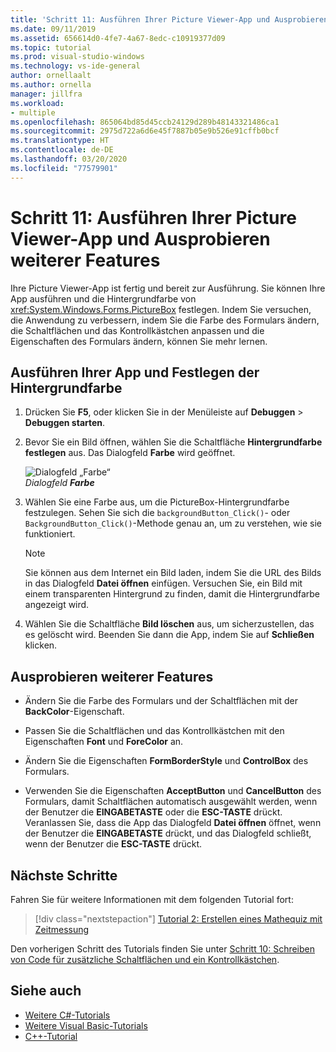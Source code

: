 ```yaml
---
title: 'Schritt 11: Ausführen Ihrer Picture Viewer-App und Ausprobieren weiterer Features'
ms.date: 09/11/2019
ms.assetid: 656614d0-4fe7-4a67-8edc-c10919377d09
ms.topic: tutorial
ms.prod: visual-studio-windows
ms.technology: vs-ide-general
author: ornellaalt
ms.author: ornella
manager: jillfra
ms.workload:
- multiple
ms.openlocfilehash: 865064bd85d45ccb24129d289b48143321486ca1
ms.sourcegitcommit: 2975d722a6d6e45f7887b05e9b526e91cffb0bcf
ms.translationtype: HT
ms.contentlocale: de-DE
ms.lasthandoff: 03/20/2020
ms.locfileid: "77579901"
---
```

# <a name="step-11-run-your-picture-viewer-app-and-try-other-features"></a>Schritt 11: Ausführen Ihrer Picture Viewer-App und Ausprobieren weiterer Features

Ihre Picture Viewer-App ist fertig und bereit zur Ausführung. Sie können Ihre App ausführen und die Hintergrundfarbe von <xref:System.Windows.Forms.PictureBox> festlegen. Indem Sie versuchen, die Anwendung zu verbessern, indem Sie die Farbe des Formulars ändern, die Schaltflächen und das Kontrollkästchen anpassen und die Eigenschaften des Formulars ändern, können Sie mehr lernen.

## <a name="how-to-run-your-app-and-set-the-background-color"></a>Ausführen Ihrer App und Festlegen der Hintergrundfarbe

1. Drücken Sie **F5**, oder klicken Sie in der Menüleiste auf **Debuggen** > **Debuggen starten**.

1. Bevor Sie ein Bild öffnen, wählen Sie die Schaltfläche **Hintergrundfarbe festlegen** aus. Das Dialogfeld **Farbe** wird geöffnet.

     ![Dialogfeld „Farbe“](../ide/media/express_colordialog.png)<br/>
*Dialogfeld* ***Farbe***

1. Wählen Sie eine Farbe aus, um die PictureBox-Hintergrundfarbe festzulegen. Sehen Sie sich die `backgroundButton_Click()`- oder `BackgroundButton_Click()`-Methode genau an, um zu verstehen, wie sie funktioniert.

    > [!NOTE]
    > Sie können aus dem Internet ein Bild laden, indem Sie die URL des Bilds in das Dialogfeld **Datei öffnen** einfügen. Versuchen Sie, ein Bild mit einem transparenten Hintergrund zu finden, damit die Hintergrundfarbe angezeigt wird.

1. Wählen Sie die Schaltfläche **Bild löschen** aus, um sicherzustellen, das es gelöscht wird. Beenden Sie dann die App, indem Sie auf **Schließen** klicken.

## <a name="try-other-features"></a>Ausprobieren weiterer Features

* Ändern Sie die Farbe des Formulars und der Schaltflächen mit der **BackColor**-Eigenschaft.

* Passen Sie die Schaltflächen und das Kontrollkästchen mit den Eigenschaften **Font** und **ForeColor** an.

* Ändern Sie die Eigenschaften **FormBorderStyle** und **ControlBox** des Formulars.

* Verwenden Sie die Eigenschaften **AcceptButton** und **CancelButton** des Formulars, damit Schaltflächen automatisch ausgewählt werden, wenn der Benutzer die **EINGABETASTE** oder die **ESC-TASTE** drückt. Veranlassen Sie, dass die App das Dialogfeld **Datei öffnen** öffnet, wenn der Benutzer die **EINGABETASTE** drückt, und das Dialogfeld schließt, wenn der Benutzer die **ESC-TASTE** drückt.

## <a name="next-steps"></a>Nächste Schritte

Fahren Sie für weitere Informationen mit dem folgenden Tutorial fort:

> [!div class="nextstepaction"]
> [Tutorial 2: Erstellen eines Mathequiz mit Zeitmessung](../ide/tutorial-2-create-a-timed-math-quiz.md)

Den vorherigen Schritt des Tutorials finden Sie unter [Schritt 10: Schreiben von Code für zusätzliche Schaltflächen und ein Kontrollkästchen](../ide/step-10-write-code-for-additional-buttons-and-a-check-box.md).

## <a name="see-also"></a>Siehe auch

* [Weitere C#-Tutorials](/visualstudio/get-started/csharp/)
* [Weitere Visual Basic-Tutorials](/visualstudio/get-started/visual-basic/)
* [C++-Tutorial](/cpp/get-started/tutorial-console-cpp)
